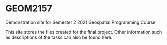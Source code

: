 # GEOM2157
Demonstration site for Semester 2 2021 Geospatial Programming Course

This site stores the files created for the final project. Other information such as descriptions of the tasks can also be found here.
